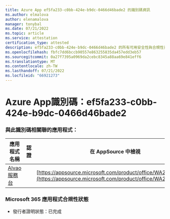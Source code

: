 ```yaml
---
title: Azure App ef5fa233-c0bb-424e-b9dc-0466d46bade2 的識別碼資訊
ms.author: elmalova
author: elenamalova
manager: tonybal
ms.date: 07/21/2022
ms.topic: article
ms.service: attestation
certification_type: attested
description: ef5fa233-c0bb-424e-b9dc-0466d46bade2 的所有可用安全性與合規性資訊。
ms.openlocfilehash: fbfc7dd6bccb90557e863255835da457edd3eb57
ms.sourcegitcommit: 0a27f7395a0969da2cebc8345a88aa69e841eff6
ms.translationtype: MT
ms.contentlocale: zh-TW
ms.lasthandoff: 07/21/2022
ms.locfileid: "66921273"
---
```

# <a name="azure-app-id-ef5fa233-c0bb-424e-b9dc-0466d46bade2"></a>Azure App識別碼：ef5fa233-c0bb-424e-b9dc-0466d46bade2


### <a name="apps-associated-with-this-id"></a>與此識別碼相關聯的應用程式：
| **應用程式名稱** | **認證** | **在 AppSource 中檢視** |
|--------------|---------------|-----------------------|
| [Alvao 服務台](../forward/WA200002488.md) |  | [https://appsource.microsoft.com/product/office/WA200002488](https://appsource.microsoft.com/product/office/WA200002488) |

### <a name="microsoft-365-app-compliance-status"></a>Microsoft 365 應用程式合規性狀態
- 發行者證明狀態：已完成
